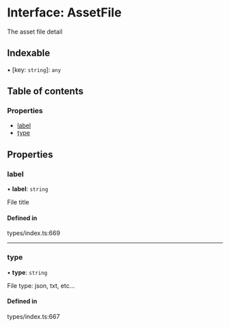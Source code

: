 # Interface: AssetFile

The asset file detail

## Indexable

▪ [key: `string`]: `any`

## Table of contents

### Properties

- [label](AssetFile.md#label)
- [type](AssetFile.md#type)

## Properties

### label

• **label**: `string`

File title

#### Defined in

types/index.ts:669

___

### type

• **type**: `string`

File type: json, txt, etc...

#### Defined in

types/index.ts:667
